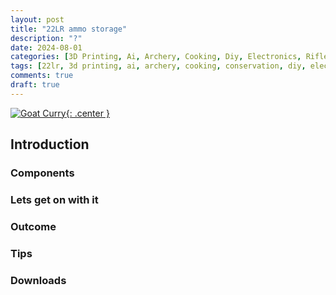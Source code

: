 ```yaml
---
layout: post
title: "22LR ammo storage"
description: "?"
date: 2024-08-01
categories: [3D Printing, Ai, Archery, Cooking, Diy, Electronics, Rifle, Sports]
tags: [22lr, 3d printing, ai, archery, cooking, conservation, diy, electronics, gunsmithing, hunting, sports]
comments: true
draft: true
---
```

[![Goat Curry](/assets/loading.png){: .center }](/assets/loading.png)

## Introduction
### Components
### Lets get on with it
### Outcome
### Tips
### Downloads